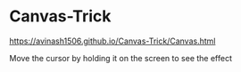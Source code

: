 # Canvas-Trick

https://avinash1506.github.io/Canvas-Trick/Canvas.html

Move the cursor by holding it on the screen to see the effect
